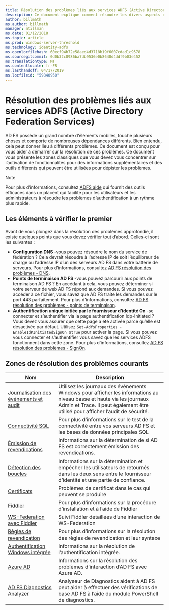 ```yaml
---
title: Résolution des problèmes liés aux services ADFS (Active Directory Federation Services)
description: Ce document explique comment résoudre les divers aspects des services AD FS
author: billmath
ms.author: billmath
manager: mtillman
ms.date: 01/12/2018
ms.topic: article
ms.prod: windows-server-threshold
ms.technology: identity-adfs
ms.openlocfilehash: 60ecf94b72e58aed4d3718b19f6007cdad1c9578
ms.sourcegitcommit: 0d0b32c8986ba7db9536e0b8648d4ddf9b03e452
ms.translationtype: MT
ms.contentlocale: fr-FR
ms.lasthandoff: 04/17/2019
ms.locfileid: "59840950"
---
```

# <a name="troubleshooting-ad-fs"></a>Résolution des problèmes liés aux services ADFS (Active Directory Federation Services)
AD FS possède un grand nombre d’éléments mobiles, touche plusieurs choses et comporte de nombreuses dépendances différents.  Bien entendu, cela peut donner lieu à différents problèmes.  Ce document est conçu pour vous aider à démarrer sur la résolution de ces problèmes.  Ce document vous présente les zones classiques que vous devez vous concentrer sur l’activation de fonctionnalités pour des informations supplémentaires et des outils différents qui peuvent être utilisées pour dépister les problèmes.  

>[!NOTE]
>Pour plus d’informations, consultez [ADFS aide](http://adfshelp.microsoft.com) qui fournit des outils efficaces dans un placent qui facilite pour les utilisateurs et les administrateurs à résoudre les problèmes d’authentification à un rythme plus rapide. 


## <a name="what-to-check-first"></a>Les éléments à vérifier le premier
Avant de vous plongez dans la résolution des problèmes approfondie, il existe quelques points que vous devez vérifier tout d’abord.  Celles-ci sont les suivantes :
- **Configuration DNS** -vous pouvez résoudre le nom du service de fédération ?  Cela devrait résoudre à l’adresse IP de soit l’équilibreur de charge ou l’adresse IP d’un des serveurs AD FS dans votre batterie de serveurs.  Pour plus d’informations, consultez [AD FS résolution des problèmes - DNS](ad-fs-tshoot-dns.md).
- **Points de terminaison AD FS** -vous pouvez parcourir aux points de terminaison AD FS ?  En accédant à cela, vous pouvez déterminer si votre serveur de web AD FS répond aux demandes.  Si vous pouvez accéder à ce fichier, vous savez que AD FS traite les demandes sur le port 443 parfaitement.  Pour plus d’informations, consultez [AD FS résolution des problèmes - points de terminaison](ad-fs-tshoot-endpoints.md).
- **Authentification unique initiée par le fournisseur d’identité On** -se connecter et s’authentifier via la page authentification Idp-Initiated ?  Vous devez vous assurer que cette page a été activée parce qu’elle est désactivée par défaut.  Utilisez `Set-AdfsProperties -EnableIdPInitiatedSignOn $true` pour activer la page.  Si vous pouvez vous connecter et s’authentifier vous savez que les services ADFS fonctionnent dans cette zone.  Pour plus d’informations, consultez [AD FS résolution des problèmes - SignOn](ad-fs-tshoot-initiatedsignon.md).
##  <a name="common-troubleshooting-areas"></a>Zones de résolution des problèmes courants

|Nom|Description|
|-----|-----|
|[Journalisation des événements et audit](ad-fs-tshoot-logging.md)|Utilisez les journaux des événements Windows pour afficher les informations au niveau basse et haute via les journaux Admin et Trace.  Il peut également être utilisé pour afficher l’audit de sécurité.|
|[Connectivité SQL](ad-fs-tshoot-sql.md)|Pour plus d’informations sur le test de la connectivité entre vos serveurs AD FS et les bases de données principales SQL|
|[Émission de revendications](ad-fs-tshoot-claims-issuance.md)|Informations sur la détermination de si AD FS est correctement émission des revendications.|
|[Détection des boucles](ad-fs-tshoot-loop.md)|Informations sur la détermination et empêcher les utilisateurs de retournés dans les deux sens entre le fournisseur d’identité et une partie de confiance.|
|[Certificats](ad-fs-tshoot-certs.md)|Problèmes de certificat dans le cas qui peuvent se produire|
|[Fiddler](ad-fs-tshoot-fiddler.md)|Pour plus d’informations sur la procédure d’installation et à l’aide de Fiddler|
|[WS-Federation avec Fiddler](ad-fs-tshoot-fiddler-ws-fed.md)|Suivi Fiddler détaillées d’une interaction de WS-Federation|
|[Règles de revendication](ad-fs-tshoot-claims-rules.md)|Pour plus d’informations sur la résolution des règles de revendication et leur syntaxe|
|[Authentification Windows intégrée](ad-fs-tshoot-iwa.md)|Informations sur la résolution de l’authentification intégrée.|
|[Azure AD](ad-fs-tshoot-azure.md)|Informations sur la résolution des problèmes d’interaction d’AD FS avec Azure AD.|
|[AD FS Diagnostics Analyzer](ad-fs-diagnostics-analyzer.md)|Analyseur de Diagnostics aident à AD FS peut aider à effectuer des vérifications de base AD FS à l’aide du module PowerShell de diagnostics. 